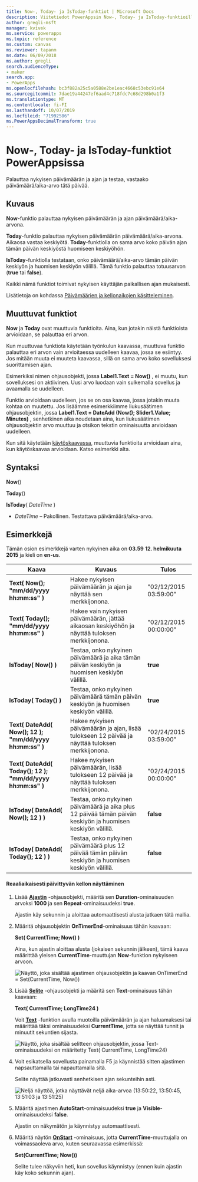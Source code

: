 ```yaml
---
title: Now-, Today- ja IsToday-funktiot | Microsoft Docs
description: Viitetiedot PowerAppsin Now-, Today- ja IsToday-funktioille, mukaan lukien syntaksi ja esimerkkejä
author: gregli-msft
manager: kvivek
ms.service: powerapps
ms.topic: reference
ms.custom: canvas
ms.reviewer: tapanm
ms.date: 06/09/2018
ms.author: gregli
search.audienceType:
- maker
search.app:
- PowerApps
ms.openlocfilehash: bc3f882a25c5a0588e2be1eac4668c53ebc91e64
ms.sourcegitcommit: 7dae19a44247ef6aad4c718fdc7c68d298b0a1f3
ms.translationtype: MT
ms.contentlocale: fi-FI
ms.lasthandoff: 10/07/2019
ms.locfileid: "71992586"
ms.PowerAppsDecimalTransform: true
---
```

# <a name="now-today-and-istoday-functions-in-powerapps"></a>Now-, Today- ja IsToday-funktiot PowerAppsissa
Palauttaa nykyisen päivämäärän ja ajan ja testaa, vastaako päivämäärä/aika-arvo tätä päivää.

## <a name="description"></a>Kuvaus
**Now**-funktio palauttaa nykyisen päivämäärän ja ajan päivämäärä/aika-arvona.

**Today**-funktio palauttaa nykyisen päivämäärän päivämäärä/aika-arvona. Aikaosa vastaa keskiyötä. **Today**-funktiolla on sama arvo koko päivän ajan tämän päivän keskiyöstä huomiseen keskiyöhön.

**IsToday**-funktiolla testataan, onko päivämäärä/aika-arvo tämän päivän keskiyön ja huomisen keskiyön välillä. Tämä funktio palauttaa totuusarvon (**true** tai **false**).

Kaikki nämä funktiot toimivat nykyisen käyttäjän paikallisen ajan mukaisesti.

Lisätietoja on kohdassa [Päivämäärien ja kellonaikojen käsitteleminen](../show-text-dates-times.md).

## <a name="volatile-functions"></a>Muuttuvat funktiot
**Now** ja **Today** ovat muuttuvia funktioita.  Aina, kun jotakin näistä funktioista arvioidaan, se palauttaa eri arvon.  

Kun muuttuvaa funktiota käytetään työnkulun kaavassa, muuttuva funktio palauttaa eri arvon vain arvioitaessa uudelleen kaavaa, jossa se esiintyy.  Jos mitään muuta ei muuteta kaavassa, sillä on sama arvo koko sovelluksesi suorittamisen ajan.

Esimerkiksi nimen ohjausobjekti, jossa **Label1.Text = Now()** , ei muutu, kun sovelluksesi on aktiivinen.  Uusi arvo luodaan vain sulkemalla sovellus ja avaamalla se uudelleen.

Funktio arvioidaan uudelleen, jos se on osa kaavaa, jossa jotakin muuta kohtaa on muutettu.  Jos lisäämme esimerkkiimme liukusäätimen ohjausobjektin, jossa **Label1.Text = DateAdd (Now(); Slider1.Value; Minutes)** , senhetkinen aika noudetaan aina, kun liukusäätimen ohjausobjektin arvo muuttuu ja otsikon tekstin ominaisuutta arvioidaan uudelleen.

Kun sitä käytetään [käytöskaavassa](../working-with-formulas-in-depth.md), muuttuvia funktioita arvioidaan aina, kun käytöskaavaa arvioidaan.  Katso esimerkki alta.

## <a name="syntax"></a>Syntaksi
**Now**()

**Today**()

**IsToday**( *DateTime* )

* *DateTime* – Pakollinen.  Testattava päivämäärä/aika-arvo.

## <a name="examples"></a>Esimerkkejä
Tämän osion esimerkkejä varten nykyinen aika on **03.59** **12. helmikuuta 2015** ja kieli on **en-us**.

| Kaava | Kuvaus | Tulos |
| --- | --- | --- |
| **Text( Now(); "mm/dd/yyyy hh:mm:ss" )** |Hakee nykyisen päivämäärän ja ajan ja näyttää sen merkkijonona. |"02/12/2015 03:59:00" |
| **Text( Today(); "mm/dd/yyyy hh:mm:ss" )** |Hakee vain nykyisen päivämäärän, jättää aikaosan keskiyöhön ja näyttää tuloksen merkkijonona. |"02/12/2015 00:00:00" |
| **IsToday( Now() )** |Testaa, onko nykyinen päivämäärä ja aika tämän päivän keskiyön ja huomisen keskiyön välillä. |**true** |
| **IsToday( Today() )** |Testaa, onko nykyinen päivämäärä tämän päivän keskiyön ja huomisen keskiyön välillä. |**true** |
| **Text( DateAdd( Now(); 12 ); "mm/dd/yyyy hh:mm:ss" )** |Hakee nykyisen päivämäärän ja ajan, lisää tulokseen 12 päivää ja näyttää tuloksen merkkijonona. |"02/24/2015 03:59:00" |
| **Text( DateAdd( Today(); 12 ); "mm/dd/yyyy hh:mm:ss" )** |Hakee nykyisen päivämäärän, lisää tulokseen 12 päivää ja näyttää tuloksen merkkijonona. |"02/24/2015 00:00:00" |
| **IsToday( DateAdd( Now(); 12 ) )** |Testaa, onko nykyinen päivämäärä ja aika plus 12 päivää tämän päivän keskiyön ja huomisen keskiyön välillä. |**false** |
| **IsToday( DateAdd( Today(); 12 ) )** |Testaa, onko nykyinen päivämäärä plus 12 päivää tämän päivän keskiyön ja huomisen keskiyön välillä. |**false** |

#### <a name="display-a-clock-that-updates-in-real-time"></a>Reaaliaikaisesti päivittyvän kellon näyttäminen

1. Lisää **[Ajastin](../controls/control-timer.md)** -ohjausobjekti, määritä sen **Duration**-ominaisuuden arvoksi **1000** ja sen **Repeat**-ominaisuudeksi **true**.

    Ajastin käy sekunnin ja aloittaa automaattisesti alusta jatkaen tätä mallia. 

1. Määritä ohjausobjektin **OnTimerEnd**-ominaisuus tähän kaavaan:

    **Set( CurrentTime; Now() )**

    Aina, kun ajastin aloittaa alusta (jokaisen sekunnin jälkeen), tämä kaava määrittää yleisen **CurrentTime**-muuttujan **Now**-funktion nykyiseen arvoon.

    ![Näyttö, joka sisältää ajastimen ohjausobjektin ja kaavan OnTimerEnd = Set(CurrentTime, Now())](media/function-now-today-istoday/now-set-currenttime.png)

1. Lisää **[Selite](../controls/control-text-box.md)** -ohjausobjekti ja määritä sen **Text**-ominaisuus tähän kaavaan:

    **Text( CurrentTime; LongTime24 )**

    Voit **[Text](function-text.md)** -funktion avulla muotoilla päivämäärän ja ajan haluamaksesi tai määrittää täksi ominaisuudeksi **CurrentTime**, jotta se näyttää tunnit ja minuutit sekuntien sijasta.

    ![Näyttö, joka sisältää selitteen ohjausobjektin, jossa Text-ominaisuudeksi on määritetty Text( CurrentTime, LongTime24)](media/function-now-today-istoday/now-use-currenttime.png)

1. Voit esikatsella sovellusta painamalla F5 ja käynnistää sitten ajastimen napsauttamalla tai napauttamalla sitä.

    Selite näyttää jatkuvasti senhetkisen ajan sekunteihin asti.

    ![Neljä näyttöä, jotka näyttävät neljä aika-arvoa (13:50:22, 13:50:45, 13:51:03 ja 13:51:25)](media/function-now-today-istoday/now-four-times.png)

1. Määritä ajastimen **AutoStart**-ominaisuudeksi **true** ja **Visible**-ominaisuudeksi **false**.

    Ajastin on näkymätön ja käynnistyy automaattisesti.

1. Määritä näytön **[OnStart](../controls/control-screen.md)** -ominaisuus, jotta **CurrentTime**-muuttujalla on voimassaoleva arvo, kuten seuraavassa esimerkissä:

    **Set(CurrentTime; Now())**

    Selite tulee näkyviin heti, kun sovellus käynnistyy (ennen kuin ajastin käy koko sekunnin ajan).
